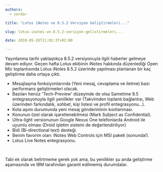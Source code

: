 ```yaml
---
authors:
  - serdar

title: "Lotus iNotes ve 8.5.2 Versiyon Geliştirmeleri..."

slug: lotus-inotes-ve-8.5.2-versiyon-gelistirmeleri...

date: 2010-05-26T11:02:37+02:00

---
```


Yayınlanma tarihi yaklaştıkça 8.5.2 versiyonuyla ilgili haberler gelmeye devam ediyor. Geçen hafta Lotus ekibinin iNotes hakkında düzenlediği Open Mic toplantısında Lotus iNotes 8.5.2 üzerinde yapılması planlanan bir kaç geliştirme daha ortaya çıktı.

* Mesajlaşma fonksiyonlarında (Yeni mesaj, cevaplama ve iletme) bazı performans geliştirmeleri olacak.
* Bazıları henüz 'Tech-Preview' düzeyinde de olsa Sametime 8.5 entegrasyonuyla ilgili yenilikler var (Takvimden toplantı bağlantısı, Web üzerinden farkındalık, sohbet, kişi listesi ve profil entegrasyonu...).
* Kota aşımı durumunda yeni mesaj gönderiminin kısıtlanması.
* Konunun özel olarak işaretlenebilmesi (Mark Subject as Confidential).
* Ultra-light versionunun Google Nexus One telefonlarda Android ile uyumlu olması (Droid işletim sistemi de değerlendiriliyor)
* Bidi (Bi-directional text) desteği.
* Benim favorim olan: iNotes Web Controls için MSI paketi (sonunda!).
* Lotus Live Notes entegrasyonu.

<br />

Tabi ek olarak belirtmeme gerek yok ama, bu yenilikler şu anda geliştirme aşamasında ve IBM tarafından garanti edilmemiş durumdalar.
